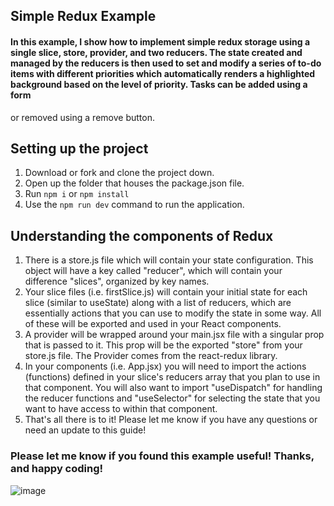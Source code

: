 ## Simple Redux Example

#### In this example, I show how to implement simple redux storage using a single slice, store, provider, and two reducers. The state created and managed by the reducers is then used to set and modify a series of to-do items with different priorities which automatically renders a highlighted background based on the level of priority. Tasks can be added using a form
or removed using a remove button.

## Setting up the project
1. Download or fork and clone the project down. 
2. Open up the folder that houses the package.json file.
3. Run <code>npm i</code> or <code>npm install</code>
4. Use the <code>npm run dev</code> command to run the application.

## Understanding the components of Redux
1. There is a store.js file which will contain your state configuration. This object will have a key called "reducer", which will contain your difference "slices", organized by key names.
2. Your slice files (i.e. firstSlice.js) will contain your initial state for each slice (similar to useState) along with a list of reducers, which are essentially actions that you can use to modify the state in some way. All of these will be exported and used in your React components.
3. A provider will be wrapped around your main.jsx file with a singular prop that is passed to it. This prop will be the exported "store" from your store.js file. The Provider comes from the react-redux library.
4. In your components (i.e. App.jsx) you will need to import the actions (functions) defined in your slice's reducers array that you plan to use in that component. You will also want to import "useDispatch" for handling the reducer functions and "useSelector" for selecting the state that you want to have access to within that component.
5. That's all there is to it! Please let me know if you have any questions or need an update to this guide!

### Please let me know if you found this example useful! Thanks, and happy coding!

![image](https://github.com/user-attachments/assets/de134b52-24ec-4599-b60d-2e868ced1f51)

